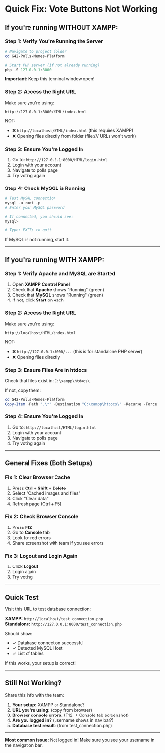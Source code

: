 # Quick Fix: Vote Buttons Not Working

## If you're running WITHOUT XAMPP:

### Step 1: Verify You're Running the Server

```powershell
# Navigate to project folder
cd G42-Polls-Memes-Platform

# Start PHP server (if not already running)
php -S 127.0.0.1:8000
```

**Important:** Keep this terminal window open!

### Step 2: Access the Right URL

Make sure you're using:
```
http://127.0.0.1:8000/HTML/index.html
```

NOT:
- ❌ `http://localhost/HTML/index.html` (this requires XAMPP)
- ❌ Opening files directly from folder (file:/// URLs won't work)

### Step 3: Ensure You're Logged In

1. Go to: `http://127.0.0.1:8000/HTML/login.html`
2. Login with your account
3. Navigate to polls page
4. Try voting again

### Step 4: Check MySQL is Running

```powershell
# Test MySQL connection
mysql -u root -p
# Enter your MySQL password

# If connected, you should see:
mysql>

# Type: EXIT; to quit
```

If MySQL is not running, start it.

---

## If you're running WITH XAMPP:

### Step 1: Verify Apache and MySQL are Started

1. Open **XAMPP Control Panel**
2. Check that **Apache** shows "Running" (green)
3. Check that **MySQL** shows "Running" (green)
4. If not, click **Start** on each

### Step 2: Access the Right URL

Make sure you're using:
```
http://localhost/HTML/index.html
```

NOT:
- ❌ `http://127.0.0.1:8000/...` (this is for standalone PHP server)
- ❌ Opening files directly

### Step 3: Ensure Files Are in htdocs

Check that files exist in: `C:\xampp\htdocs\`

If not, copy them:
```powershell
cd G42-Polls-Memes-Platform
Copy-Item -Path ".\*" -Destination "C:\xampp\htdocs\" -Recurse -Force
```

### Step 4: Ensure You're Logged In

1. Go to: `http://localhost/HTML/login.html`
2. Login with your account
3. Navigate to polls page
4. Try voting again

---

## General Fixes (Both Setups)

### Fix 1: Clear Browser Cache

1. Press **Ctrl + Shift + Delete**
2. Select "Cached images and files"
3. Click "Clear data"
4. Refresh page (Ctrl + F5)

### Fix 2: Check Browser Console

1. Press **F12**
2. Go to **Console** tab
3. Look for red errors
4. Share screenshot with team if you see errors

### Fix 3: Logout and Login Again

1. Click **Logout**
2. Login again
3. Try voting

---

## Quick Test

Visit this URL to test database connection:

**XAMPP:** `http://localhost/test_connection.php`  
**Standalone:** `http://127.0.0.1:8000/test_connection.php`

Should show:
- ✓ Database connection successful
- ✓ Detected MySQL Host
- ✓ List of tables

If this works, your setup is correct!

---

## Still Not Working?

Share this info with the team:

1. **Your setup:** XAMPP or Standalone?
2. **URL you're using:** (copy from browser)
3. **Browser console errors:** (F12 → Console tab screenshot)
4. **Are you logged in?** (username shows in nav bar?)
5. **Database test result:** (from test_connection.php)

---

**Most common issue:** Not logged in! Make sure you see your username in the navigation bar.
